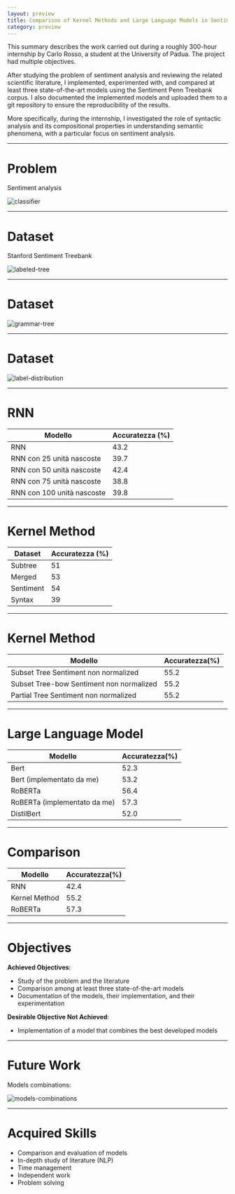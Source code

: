 ```yaml
--- 
layout: preview
title: Comparison of Kernel Methods and Large Language Models in Sentiment Analysis 
category: preview
---
```


This summary describes the work carried out during a roughly 300-hour internship 
by Carlo Rosso, a student at the University of Padua. 
The project had multiple objectives.

After studying the problem of sentiment analysis and reviewing the related 
scientific literature, I implemented, experimented with, and compared at least 
three state-of-the-art models using the Sentiment Penn Treebank corpus. 
I also documented the implemented models and uploaded them to a git repository 
to ensure the reproducibility of the results.

More specifically, during the internship, I investigated the role of syntactic 
analysis and its compositional properties in understanding semantic phenomena, 
with a particular focus on sentiment analysis.

---

# Problem

Sentiment analysis

![classifier](assets/img/thesis/classifier.png)

---

# Dataset

Stanford Sentiment Treebank

![labeled-tree](assets/img/thesis/labeled-tree.png)

<!--
| | | |
| --- | --- | --- |
| Content | Content | Content |
| Content | Content | Content |
| Content | Content | Content |
-->

---

# Dataset

![grammar-tree](assets/img/thesis/labeled-tree.png)

---

# Dataset

![label-distribution](assets/img/thesis/label-distribution.png)

---

# RNN

| Modello | Accuratezza (%)
| --- | --- |
| RNN | 43.2 |
| RNN con 25 unità nascoste | 39.7 |
| RNN con 50 unità nascoste | 42.4 |
| RNN con 75 unità nascoste | 38.8 |
| RNN con 100 unità nascoste | 39.8 |

---

# Kernel Method

| Dataset | Accuratezza (%) |
| --- | --- |
| Subtree | 51 |
| Merged | 53 |
| Sentiment | 54 |
| Syntax | 39 |

---

# Kernel Method

| Modello | Accuratezza(%) |
| --- | --- |
| Subset Tree Sentiment non normalized | 55.2 |
| Subset Tree-bow Sentiment non normalized | 55.2 |
| Partial Tree Sentiment non normalized | 55.2 |

---

# Large Language Model

| Modello | Accuratezza(%) |
| --- | --- |
| Bert | 52.3 |
| Bert (implementato da me) | 53.2 |
| RoBERTa | 56.4 |
| RoBERTa (implementato da me) | 57.3 |
| DistilBert | 52.0 |

---

# Comparison

| Modello | Accuratezza(%) |
| --- | --- |
| RNN | 42.4 |
| Kernel Method | 55.2 |
| RoBERTa | 57.3 |

---

# Objectives

**Achieved Objectives**:
- Study of the problem and the literature
- Comparison among at least three state-of-the-art models
- Documentation of the models, their implementation, and their experimentation

**Desirable Objective Not Achieved**:
- Implementation of a model that combines the best developed models

---

# Future Work

Models combinations:

![models-combinations](assets/img/thesis/models-combinations.png)

---

# Acquired Skills

- Comparison and evaluation of models
- In-depth study of literature (NLP)
- Time management
- Independent work
- Problem solving
